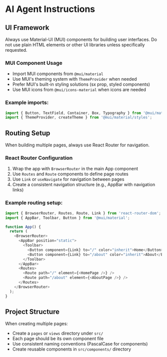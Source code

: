 # AI Agent Instructions

## UI Framework
Always use Material-UI (MUI) components for building user interfaces. Do not use plain HTML elements or other UI libraries unless specifically requested.

### MUI Component Usage
- Import MUI components from `@mui/material`
- Use MUI's theming system with `ThemeProvider` when needed
- Prefer MUI's built-in styling solutions (sx prop, styled components)
- Use MUI icons from `@mui/icons-material` when icons are needed

### Example imports:
```javascript
import { Button, TextField, Container, Box, Typography } from '@mui/material';
import { ThemeProvider, createTheme } from '@mui/material/styles';
```

## Routing Setup
When building multiple pages, always use React Router for navigation.

### React Router Configuration
1. Wrap the app with `BrowserRouter` in the main App component
2. Use `Routes` and `Route` components to define page routes
3. Use `Link` or `useNavigate` for navigation between pages
4. Create a consistent navigation structure (e.g., AppBar with navigation links)

### Example routing setup:
```javascript
import { BrowserRouter, Routes, Route, Link } from 'react-router-dom';
import { AppBar, Toolbar, Button } from '@mui/material';

function App() {
  return (
    <BrowserRouter>
      <AppBar position="static">
        <Toolbar>
          <Button component={Link} to="/" color="inherit">Home</Button>
          <Button component={Link} to="/about" color="inherit">About</Button>
        </Toolbar>
      </AppBar>
      <Routes>
        <Route path="/" element={<HomePage />} />
        <Route path="/about" element={<AboutPage />} />
      </Routes>
    </BrowserRouter>
  );
}
```

## Project Structure
When creating multiple pages:
- Create a `pages` or `views` directory under `src/`
- Each page should be its own component file
- Use consistent naming conventions (PascalCase for components)
- Create reusable components in `src/components/` directory